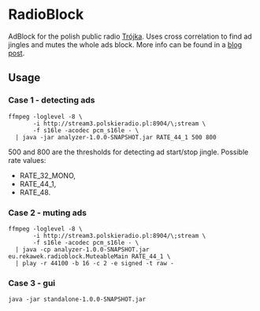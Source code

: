 # RadioBlock

AdBlock for the polish public radio [Trójka](http://www.polskieradio.pl/9,Trojka). Uses cross correlation to find ad jingles and mutes the whole ads block. More info can be found in a [blog post](http://blog.rekawek.eu/2016/02/24/radio-adblock/).

## Usage

### Case 1 - detecting ads

    ffmpeg -loglevel -8 \
           -i http://stream3.polskieradio.pl:8904/\;stream \
           -f s16le -acodec pcm_s16le - \
      | java -jar analyzer-1.0.0-SNAPSHOT.jar RATE_44_1 500 800

500 and 800 are the thresholds for detecting ad start/stop jingle. Possible rate values:

* RATE_32_MONO,
* RATE_44_1,
* RATE_48.

### Case 2 - muting ads

    ffmpeg -loglevel -8 \
           -i http://stream3.polskieradio.pl:8904/\;stream \
           -f s16le -acodec pcm_s16le - \
      | java -cp analyzer-1.0.0-SNAPSHOT.jar eu.rekawek.radioblock.MuteableMain RATE_44_1 \
      | play -r 44100 -b 16 -c 2 -e signed -t raw -


### Case 3 - gui

    java -jar standalone-1.0.0-SNAPSHOT.jar
